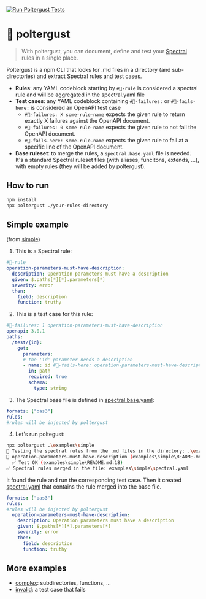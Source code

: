 [![Run Poltergust Tests](https://github.com/ouvreboite/api-guidelines/actions/workflows/poltergust.yaml/badge.svg)](https://github.com/ouvreboite/api-guidelines/actions/workflows/poltergust.yaml)

# 👻 poltergust

> With poltergust, you can document, define and test your [Spectral](https://github.com/stoplightio/spectral) rules in a single place.

Poltergust is a npm CLI that looks for .md files in a directory (and sub-directories) and extract Spectral rules and test cases.
- **Rules**: any YAML codeblock starting by `#👻-rule` is considered a spectral rule and will be aggregated in the spectral.yaml file
- **Test cases**: any YAML codeblock containing `#👻-failures:` or `#👻-fails-here:` is considered an OpenAPI test case
  - `#👻-failures: X some-rule-name` expects the given rule to return exactly X failures against the OpenAPI document. 
  - `#👻-failures: 0 some-rule-name` expects the given rule to not fail the OpenAPI document. 
  - `#👻-fails-here: some-rule-name` expects the given rule to fail at a specific line of the OpenAPI document.
- **Base ruleset**: to merge the rules, a `spectral.base.yaml` file is needed. It's a standard Spectral ruleset files (with aliases, funcitons, extends, ...), with empty rules (they will be added by poltergust).

## How to run

```sh
npm install
npx poltergust ./your-rules-directory
```

## Simple example

(from [simple](examples/simple))

1. This is a Spectral rule:

```yaml
#👻-rule
operation-parameters-must-have-description:
  description: Operation parameters must have a description
  given: $.paths[*][*].parameters[*]
  severity: error
  then:
    field: description
    function: truthy
```

2. This is a test case for this rule:
```yaml
#👻-failures: 1 operation-parameters-must-have-description
openapi: 3.0.1
paths:
  /test/{id}:
    get: 
      parameters:
      # the 'id' parameter needs a description
      - name: id #👻-fails-here: operation-parameters-must-have-description
        in: path 
        required: true
        schema:
          type: string
```

3. The Spectral base file is defined in [spectral.base.yaml](examples/simple/spectral.base.yaml):
```yaml
formats: ["oas3"]
rules:
#rules will be injected by poltergust
```

4. Let's run poltegust:
```bash
npx poltergust .\examples\simple
🔎 Testing the spectral rules from the .md files in the directory: .\examples\simple
👻 operation-parameters-must-have-description (examples\simple\README.md:6)
  ✅ Test OK (examples\simple\README.md:18)
✅ Spectral rules merged in the file: examples\simple\spectral.yaml
```
It found the rule and run the corresponding test case. 
Then it created [spectral.yaml](examples/simple/spectral.yaml) that contains the rule merged into the base file.

```yaml
formats: ["oas3"]
rules:
#rules will be injected by poltergust
  operation-parameters-must-have-description:
    description: Operation parameters must have a description
    given: $.paths[*][*].parameters[*]
    severity: error
    then:
      field: description
      function: truthy
```

## More examples

- [complex](examples/complex): subdirectories, functions, ...
- [invalid](examples/invalid): a test case that fails
